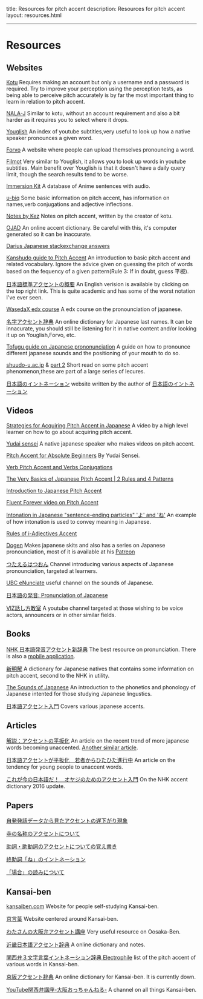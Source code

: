 title: Resources for pitch accent
description: Resources for pitch accent
layout: resources.html

---


# Resources

## Websites

[Kotu](https://kotu.io/) Requires making an account but only a username and a password is required. Try to improve your perception using the perception tests, as being able to perceive pitch accurately is by far the most important thing to learn in relation to pitch accent.

[NALA-J](http://www.tufs.ac.jp/st/personal/99/kawatsu/nala/) Similar to kotu, without an account requirement and also a bit harder as it requires you to select where it drops.

[Youglish](https://youglish.com/japanese) An index of youtube subtitles,very useful to look up how a native speaker pronounces a given word.

[Forvo](https://forvo.com/languages/ja/) A website where people can upload themselves pronouncing a word.

[Filmot](https://filmot.com/) Very similar to Youglish, it allows you to look up words in youtube subtitles. Main benefit over Youglish is that it doesn't have a daily query limit, though the search results tend to be worse.

[Immersion Kit](https://www.immersionkit.com/) A database of Anime sentences with audio.

[u-biq](https://accent.u-biq.org/) Some basic information on pitch accent, has information on names,verb conjugations and adjective inflections.

[Notes by Kez](https://gist.github.com/k3zi/3f38070efffa38db83cd5745d83b1235) Notes on pitch accent, written by the creator of kotu.

[OJAD](https://www.gavo.t.u-tokyo.ac.jp/ojad/phrasing/index) An online accent dictionary. Be careful with this, it's computer generated so it can be inaccurate.

[Darius Japanese stackexchange answers](https://japanese.stackexchange.com/users/3097/darius-jahandarie?tab=answers&sort=newest)

[Kanshudo guide to Pitch Accent](https://www.kanshudo.com/howto/pitch) An introduction to basic pitch accent and  related vocabulary. Ignore the advice given on guessing the pitch of words based on the fequency of a given pattern(Rule 3: If in doubt, guess 平板).

[日本語標準アクセントの概要](https://tokyoaccent.com/accent/accent.htm) An English verision is available by clicking on the top right link. This is quite academic and has some of the worst notation I've ever seen.

[WasedaX edx course](https://courses.edx.org/courses/course-v1:WasedaX+JPC111x+1T2020/bbeb0ae6e3d343d4ab13a6d1becbca33/) A edx course on the pronounciation of japanese.

[名字アクセント辞典](https://myoji.scave.net/) An online dictionary for Japanese last names. It can be innacurate, you should still be listening for it in native content and/or looking it up on Youglish,Forvo, etc.

[Tofugu guide on Japanese prononunciation](https://www.tofugu.com/japanese/japanese-pronunciation/) A guide on how to pronounce different japanese sounds and the positioning of your mouth to do so.

[shuudo-u.ac.jp](http://ns1.shudo-u.ac.jp/~nakasono/accent.htm) & [part 2](http://ns1.shudo-u.ac.jp/~nakasono/accent1.htm) Short read on some pitch accent phenomenon,these are part of a large series of lecures.

[日本語のイントネーション](http://corismus.com/intonation/index.html) website written by the author of [日本語のイントネーション](https://www.taishukan.co.jp/book/b498632.html)

## Videos

[Strategies for Acquiring Pitch Accent in Japanese](https://www.youtube.com/watch?v=I-dRbTnLmBY) A video by a high level learner on how to go about acquiring pitch accent.

[Yudai sensei](https://www.youtube.com/@yudaisensei2020) A native japanese speaker who makes videos on pitch accent.

[Pitch Accent for Absolute Beginners](https://www.youtube.com/playlist?list=PLAmROvem8e1LhXfCUqCDshBLAdi_LlR6y) By Yudai Sensei.

[Verb Pitch Accent and Verbs Conjugations](https://www.youtube.com/playlist?list=PLbEVYkEj81RzdzDWujEkfjJZrzsqV3Q8O)

[The Very Basics of Japanese Pitch Accent | 2 Rules and 4 Patterns](https://www.youtube.com/watch?v=c9OArpr2A78) 

[Introduction to Japanese Pitch Accent](https://www.youtube.com/watch?v=EDoF73behaY)

[Fluent Forever video on Pitch Accent](https://www.youtube.com/watch?v=ReTQSh15GII)

[Intonation in Japanese "sentence-ending particles" 'よ' and 'ね'](https://www.youtube.com/watch?v=KpY9LAwGlKI) An example of how intonation is used to convey meaning in Japanese.

[Rules of i-Adjectives Accent](https://www.youtube.com/watch?v=NznUrBObpRs)

[Dogen](https://www.youtube.com/@Dogen) Makes japanese skits and also has a series on Japanese pronounciation, most of it is available at his [Patreon](https://www.patreon.com/dogen)

[つたえるはつおん](https://youtube.com/@user-zu8rk6vv6v/videos) Channel introducing various aspects of Japanese pronounciation, targeted at learners.

[UBC eNunciate](https://www.youtube.com/@ubcenunciate9125/videos) useful channel on the sounds of Japanese.

[日本語の発音: Pronunciation of Japanese](https://www.youtube.com/@pronunciationofjapanese9347/videos)

[VIZ話し方教室](https://www.youtube.com/@viz4136/videos) A youtube channel targeted at those wishing to be voice actors, announcers or in other similar fields.


## Books

[NHK 日本語発音アクセント新辞典](https://www.nhk-book.co.jp/detail/000000113452016.html) The best resource on pronunciation. There is also a [mobile application](https://www.monokakido.jp/ja/android/nhkaccent2/).

[新明解](https://dictionary.sanseido-publ.co.jp/smk8/index.html) A dictionary for Japanese natives that contains some information on pitch accent, second to the NHK in utility.

[The Sounds of Japanese](https://www.cambridge.org/gb/academic/subjects/languages-linguistics/phonetics-and-phonology/sounds-japanese?format=WW&isbn=9780521617543) An introduction to the phonetics and phonology of Japanese intented for those studying Japanese lingustics.

[日本語アクセント入門](https://www.sanseido-publ.co.jp/np/detail/36531/) Covers various japanese accents.


## Articles 

[解説：アクセントの平板化](https://kotobaken.jp/mado/09/09-04/) An article on the recent trend of more japanese words becoming unaccented. [Another similar article](https://kotobaken.jp/qa/yokuaru/qa-124/).

[日本語アクセントが平板化　若者からひたひた進行中](https://dot.asahi.com/aera/2019062100021.html?page=1) An article on the tendency for young people to unaccent words.

[これが今の日本語だ！　オヤジのためのアクセント入門](https://reskill.nikkei.com/article/DGXZZO05360760Y6A720C1000000/) On the NHK accent dictionary 2016 update.




## Papers

[自発発話データから見たアクセントの遅下がり現象](https://conference.wdc-jp.com/psj/2018/contents/common/doc/A4.pdf) 

[寺の名称のアクセントについて](https://ir.library.osaka-u.ac.jp/repo/ouka/all/54499/sjlc25_012.pdf)

[助詞・助動詞のアクセントについての覚え書き](http://www.lang.osaka-u.ac.jp/~caris/articles/%E5%8A%A9%E8%A9%9E%E3%83%BB%E5%8A%A9%E5%8B%95%E8%A9%9E%E3%81%AE%E3%82%A2%E3%82%AF%E3%82%BB%E3%83%B3%E3%83%88%E3%81%AB%E3%81%A4%E3%81%84%E3%81%A6%E3%81%AE%E8%A6%9A%E3%81%88%E6%9B%B8%E3%81%8D.pdf)

[終助詞「ね」のイントネーション](https://www.lang.osaka-u.ac.jp/~caris/articles/%E7%B5%82%E5%8A%A9%E8%A9%9E%E3%80%8C%E3%81%AD%E3%80%8D%E3%81%AE%E3%82%A4%E3%83%B3%E3%83%88%E3%83%8D%E3%83%BC%E3%82%B7%E3%83%A7%E3%83%B3.pdf)

[「場合」の読みについて](https://repository.ninjal.ac.jp/records/857) 



## Kansai-ben 

[kansaiben.com](http://www.kansaiben.com/1.Characteristics/2.LinguisticAspects/index.html) Website for people self-studying Kansai-ben.

[京言葉](https://www.akenotsuki.com/kyookotoba/) Website centered around Kansai-ben.

[わたさんの大阪弁アクセント講座](http://immanuel.sakura.ne.jp/hoby/osakaben/osakaben.htm) Very useful resource on Oosaka-Ben.

[近畿日本語アクセント辞典](https://sites.google.com/view/omizansakamoto/documents/teishouzan?pli=1)  A online dictionary and notes.

[関西弁３文字言葉イントネーション辞典 Electrophile](http://rjaba.blog4.fc2.com/blog-entry-323.html) list of the pitch accent of various words in Kansai-ben.

[京阪アクセント辞典](https://keihan.netlify.app/) An online dictionary for Kansai-ben. It is currently down.

[YouTube関西弁講座-大阪おっちゃんねる-](https://www.youtube.com/@kansaiben/videos) A channel on all things Kansai-ben.
